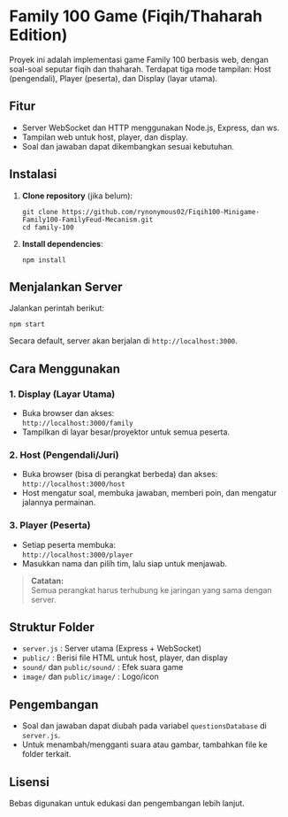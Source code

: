 # Family 100 Game (Fiqih/Thaharah Edition)

Proyek ini adalah implementasi game Family 100 berbasis web, dengan soal-soal seputar fiqih dan thaharah. Terdapat tiga mode tampilan: Host (pengendali), Player (peserta), dan Display (layar utama).

## Fitur

- Server WebSocket dan HTTP menggunakan Node.js, Express, dan ws.
- Tampilan web untuk host, player, dan display.
- Soal dan jawaban dapat dikembangkan sesuai kebutuhan.

## Instalasi

1. **Clone repository** (jika belum):
   ```
   git clone https://github.com/rynonymous02/Fiqih100-Minigame-Family100-FamilyFeud-Mecanism.git
   cd family-100
   ```

2. **Install dependencies**:
   ```
   npm install
   ```

## Menjalankan Server

Jalankan perintah berikut:
```
npm start
```
Secara default, server akan berjalan di `http://localhost:3000`.

## Cara Menggunakan

### 1. Display (Layar Utama)
- Buka browser dan akses:  
  `http://localhost:3000/family`
- Tampilkan di layar besar/proyektor untuk semua peserta.

### 2. Host (Pengendali/Juri)
- Buka browser (bisa di perangkat berbeda) dan akses:  
  `http://localhost:3000/host`
- Host mengatur soal, membuka jawaban, memberi poin, dan mengatur jalannya permainan.

### 3. Player (Peserta)
- Setiap peserta membuka:  
  `http://localhost:3000/player`
- Masukkan nama dan pilih tim, lalu siap untuk menjawab.

> **Catatan:**  
> Semua perangkat harus terhubung ke jaringan yang sama dengan server.

## Struktur Folder

- `server.js` : Server utama (Express + WebSocket)
- `public/` : Berisi file HTML untuk host, player, dan display
- `sound/` dan `public/sound/` : Efek suara game
- `image/` dan `public/image/` : Logo/icon

## Pengembangan

- Soal dan jawaban dapat diubah pada variabel `questionsDatabase` di `server.js`.
- Untuk menambah/mengganti suara atau gambar, tambahkan file ke folder terkait.

## Lisensi

Bebas digunakan untuk edukasi dan pengembangan lebih lanjut.
